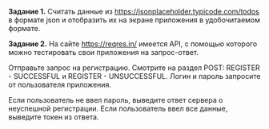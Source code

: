 **Задание 1.**
Считать данные из https://jsonplaceholder.typicode.com/todos в формате json и отобразить их на экране приложения в удобочитаемом формате.

**Задание 2.**
На сайте https://reqres.in/ имеется API, с помощью которого можно тестировать свои приложения на запрос-ответ.

Отправьте запрос на регистрацию. Смотрите на раздел POST: REGISTER - SUCCESSFUL и REGISTER - UNSUCCESSFUL. Логин и пароль запросите от пользователя приложения.

Если пользователь не ввел пароль, выведите ответ сервера о неуспешной регистрации. Если пользователь ввел все данные, выведите токен из ответа.